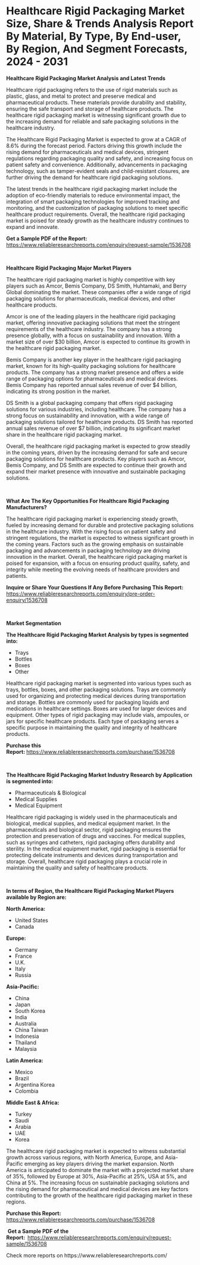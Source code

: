 <p><h1>Healthcare Rigid Packaging Market Size, Share & Trends Analysis Report By Material, By Type, By End-user, By Region, And Segment Forecasts, 2024 - 2031</h1></p><p><strong>Healthcare Rigid Packaging Market Analysis and Latest Trends</strong></p>
<p><p>Healthcare rigid packaging refers to the use of rigid materials such as plastic, glass, and metal to protect and preserve medical and pharmaceutical products. These materials provide durability and stability, ensuring the safe transport and storage of healthcare products. The healthcare rigid packaging market is witnessing significant growth due to the increasing demand for reliable and safe packaging solutions in the healthcare industry.</p><p>The Healthcare Rigid Packaging Market is expected to grow at a CAGR of 8.6% during the forecast period. Factors driving this growth include the rising demand for pharmaceuticals and medical devices, stringent regulations regarding packaging quality and safety, and increasing focus on patient safety and convenience. Additionally, advancements in packaging technology, such as tamper-evident seals and child-resistant closures, are further driving the demand for healthcare rigid packaging solutions.</p><p>The latest trends in the healthcare rigid packaging market include the adoption of eco-friendly materials to reduce environmental impact, the integration of smart packaging technologies for improved tracking and monitoring, and the customization of packaging solutions to meet specific healthcare product requirements. Overall, the healthcare rigid packaging market is poised for steady growth as the healthcare industry continues to expand and innovate.</p></p>
<p><strong>Get a Sample PDF of the Report:&nbsp;</strong> <a href="https://www.reliableresearchreports.com/enquiry/request-sample/1536708">https://www.reliableresearchreports.com/enquiry/request-sample/1536708</a></p>
<p>&nbsp;</p>
<p><strong>Healthcare Rigid Packaging Major Market Players</strong></p>
<p><p>The healthcare rigid packaging market is highly competitive with key players such as Amcor, Bemis Company, DS Smith, Huhtamaki, and Berry Global dominating the market. These companies offer a wide range of rigid packaging solutions for pharmaceuticals, medical devices, and other healthcare products.</p><p>Amcor is one of the leading players in the healthcare rigid packaging market, offering innovative packaging solutions that meet the stringent requirements of the healthcare industry. The company has a strong presence globally, with a focus on sustainability and innovation. With a market size of over $30 billion, Amcor is expected to continue its growth in the healthcare rigid packaging market.</p><p>Bemis Company is another key player in the healthcare rigid packaging market, known for its high-quality packaging solutions for healthcare products. The company has a strong market presence and offers a wide range of packaging options for pharmaceuticals and medical devices. Bemis Company has reported annual sales revenue of over $4 billion, indicating its strong position in the market.</p><p>DS Smith is a global packaging company that offers rigid packaging solutions for various industries, including healthcare. The company has a strong focus on sustainability and innovation, with a wide range of packaging solutions tailored for healthcare products. DS Smith has reported annual sales revenue of over $7 billion, indicating its significant market share in the healthcare rigid packaging market.</p><p>Overall, the healthcare rigid packaging market is expected to grow steadily in the coming years, driven by the increasing demand for safe and secure packaging solutions for healthcare products. Key players such as Amcor, Bemis Company, and DS Smith are expected to continue their growth and expand their market presence with innovative and sustainable packaging solutions.</p></p>
<p>&nbsp;</p>
<p><strong>What Are The Key Opportunities For Healthcare Rigid Packaging Manufacturers?</strong></p>
<p><p>The healthcare rigid packaging market is experiencing steady growth, fueled by increasing demand for durable and protective packaging solutions in the healthcare industry. With the rising focus on patient safety and stringent regulations, the market is expected to witness significant growth in the coming years. Factors such as the growing emphasis on sustainable packaging and advancements in packaging technology are driving innovation in the market. Overall, the healthcare rigid packaging market is poised for expansion, with a focus on ensuring product quality, safety, and integrity while meeting the evolving needs of healthcare providers and patients.</p></p>
<p><strong>Inquire or Share Your Questions If Any Before Purchasing This Report:</strong> <a href="https://www.reliableresearchreports.com/enquiry/pre-order-enquiry/1536708">https://www.reliableresearchreports.com/enquiry/pre-order-enquiry/1536708</a></p>
<p>&nbsp;</p>
<p><strong>Market Segmentation</strong></p>
<p><strong>The Healthcare Rigid Packaging Market Analysis by types is segmented into:</strong></p>
<p><ul><li>Trays</li><li>Bottles</li><li>Boxes</li><li>Other</li></ul></p>
<p><p>Healthcare rigid packaging market is segmented into various types such as trays, bottles, boxes, and other packaging solutions. Trays are commonly used for organizing and protecting medical devices during transportation and storage. Bottles are commonly used for packaging liquids and medications in healthcare settings. Boxes are used for larger devices and equipment. Other types of rigid packaging may include vials, ampoules, or jars for specific healthcare products. Each type of packaging serves a specific purpose in maintaining the quality and integrity of healthcare products.</p></p>
<p><strong>Purchase this Report:&nbsp;</strong><a href="https://www.reliableresearchreports.com/purchase/1536708">https://www.reliableresearchreports.com/purchase/1536708</a></p>
<p>&nbsp;</p>
<p><strong>The Healthcare Rigid Packaging Market Industry Research by Application is segmented into:</strong></p>
<p><ul><li>Pharmaceuticals & Biological</li><li>Medical Supplies</li><li>Medical Equipment</li></ul></p>
<p><p>Healthcare rigid packaging is widely used in the pharmaceuticals and biological, medical supplies, and medical equipment market. In the pharmaceuticals and biological sector, rigid packaging ensures the protection and preservation of drugs and vaccines. For medical supplies, such as syringes and catheters, rigid packaging offers durability and sterility. In the medical equipment market, rigid packaging is essential for protecting delicate instruments and devices during transportation and storage. Overall, healthcare rigid packaging plays a crucial role in maintaining the quality and safety of healthcare products.</p></p>
<p>&nbsp;</p>
<p><strong>In terms of Region, the Healthcare Rigid Packaging Market Players available by Region are:</strong></p>
<p>
    <p> <strong> North America: </strong>
        <ul>
            <li>United States</li>
            <li>Canada</li>
        </ul>
        </p> 
    <p> <strong> Europe: </strong>
        <ul>
            <li>Germany</li>
            <li>France</li>
            <li>U.K.</li>
            <li>Italy</li>
            <li>Russia</li>
        </ul>
        </p> 
    <p> <strong> Asia-Pacific: </strong>
        <ul>
            <li>China</li>
            <li>Japan</li>
            <li>South Korea</li>
            <li>India</li>
            <li>Australia</li>
            <li>China Taiwan</li>
            <li>Indonesia</li>
            <li>Thailand</li>
            <li>Malaysia</li>
        </ul>
        </p> 
    <p> <strong> Latin America: </strong>
        <ul>
            <li>Mexico</li>
            <li>Brazil</li>
            <li>Argentina Korea</li>
            <li>Colombia</li>
        </ul>
        </p> 
    <p> <strong> Middle East & Africa: </strong>
        <ul>
            <li>Turkey</li>
            <li>Saudi</li>
            <li>Arabia</li>
            <li>UAE</li>
            <li>Korea</li>
        </ul>
    </p>
    </p>
<p><p>The healthcare rigid packaging market is expected to witness substantial growth across various regions, with North America, Europe, and Asia-Pacific emerging as key players driving the market expansion. North America is anticipated to dominate the market with a projected market share of 35%, followed by Europe at 30%, Asia-Pacific at 25%, USA at 5%, and China at 5%. The increasing focus on sustainable packaging solutions and the rising demand for pharmaceutical and medical devices are key factors contributing to the growth of the healthcare rigid packaging market in these regions.</p></p>
<p><strong>Purchase this Report: </strong><a href="https://www.reliableresearchreports.com/purchase/1536708">https://www.reliableresearchreports.com/purchase/1536708</a></p>
<p>&nbsp;<strong>Get a Sample PDF of the Report:&nbsp;&nbsp;</strong><a href="https://www.reliableresearchreports.com/enquiry/request-sample/1536708">https://www.reliableresearchreports.com/enquiry/request-sample/1536708</a></p>
<p><strong></strong></p>
<p>Check more reports on https://www.reliableresearchreports.com/</p>